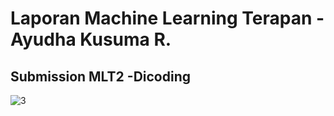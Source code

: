 # Laporan Machine Learning Terapan - Ayudha Kusuma R.
## Submission MLT2 -Dicoding

![3](https://github.com/yudhakr/MLT2/assets/84507343/4fd6b452-bf61-43ca-af3a-4513e20c6bcd)


